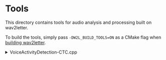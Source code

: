 # Tools

This directory contains tools for audio analysis and processing built on wav2letter.

To build the tools, simply pass `-DW2L_BUILD_TOOLS=ON` as a CMake flag when [building wav2letter](https://github.com/facebookresearch/wav2letter/wiki/General-building-instructions).

<details>
<summary>VoiceActivityDetection-CTC.cpp</summary>

## Voice Activity Detection with CTC + an n-gram Language Model
`VoiceActivityDetection-CTC` contains a simple pipeline that supports a CTC-trained acoustic model trained with wav2letter and n-gram language model in an wav2letter binary format (see the [decoder documentation](https://github.com/facebookresearch/wav2letter/wiki/Beam-Search-Decoder) for more).

### Using the Pipeline
Build the tool with `make VoiceActivityDetection-CTC`.

#### Input List File
First, create an input list file containing the audio data. The list file should exactly follow the standard wav2letter [list input format for training](https://github.com/facebookresearch/wav2letter/blob/master/docs/data_prep.md#audio-and-transcriptions-data), but the transcriptions column should be empty. For instance:
```
// Example input file

[~/speech/data] head analyze.lst
train001 /tmp/000000000.flac 100.03
train002 /tmp/000000001.flac 360.57
train003 /tmp/000000002.flac 123.53
train004 /tmp/000000003.flac 999.99
...
...
```

#### Running
Run the binary:
```
[path to binary]/VoiceActivityDetection-CTC \
    -am [path to model] \
    -lm [path to language model] \
    -test [path to list file] \
    --lexicon [path to lexicon file] \
    --maxload -1 \
    --datadir= \
    --tokens [path to tokens file] \
    --outpath [output directory]
```

The script outputs four files named by each input sample ID in the directory specified by outpath:
1. A `.vad` file containing chunk-level probabilities of non-speech based on the probability of silence. These are assigned for each chunk of output; for a model trained with a stride of 1, these will be each frame (10 ms), but for a model with a stride of 8, these will be (80 ms) chunks.
2. An `.sts` file containing the perplexity the predicted sequence based on a specified input in addition to the percentage of the audio containing speech based on the passed `--vadthreshold`.
3. A `.tsc` file containing the most likely token-level transcription of given audio based on the acoustic model output only.
4. A `.fwt` file containing frame or chunk-level token emissions based on the most-likely token emitted for each sample.

### Acoustic Models for Audio Analysis

Below are models compatible with the below audio analysis pipelines.

| File | Dataset | Dev Set | Criterion | Architecture | Lexicon | Tokens |
| - | - | - | - | - | - | - |
| [baseline_dev-other](https://dl.fbaipublicfiles.com/wav2letter/audio_analysis/tds_ctc/model.bin) | LibriSpeech | dev-other | CTC | [Archfile](https://dl.fbaipublicfiles.com/wav2letter/audio_analysis/tds_ctc/arch.txt) | [Lexicon](https://dl.fbaipublicfiles.com/wav2letter/audio_analysis/tds_ctc/dict.lst) | [Tokens](https://dl.fbaipublicfiles.com/wav2letter/audio_analysis/tds_ctc/tokens.lst) |

</details>
